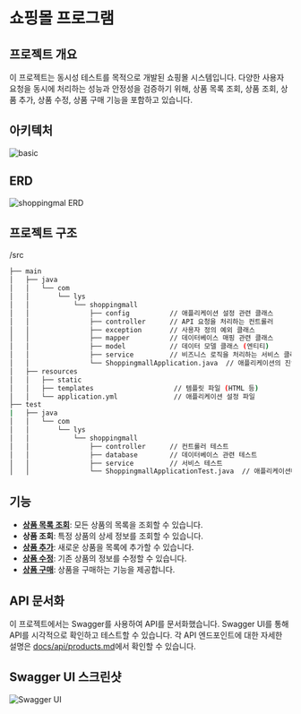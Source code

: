 # 쇼핑몰 프로그램

## 프로젝트 개요
이 프로젝트는 동시성 테스트를 목적으로 개발된 쇼핑몰 시스템입니다. 다양한 사용자 요청을 동시에 처리하는 성능과 안정성을 검증하기 위해, 상품 목록 조회, 상품 조회, 상품 추가, 상품 수정, 상품 구매 기능을 포함하고 있습니다.

## 아키텍처
![basic](https://github.com/user-attachments/assets/5f2813d3-7e16-46f4-b0e9-e58a86a284e3)

## ERD
![shoppingmal ERD](https://github.com/user-attachments/assets/7be8a57e-3490-4250-910b-4a36e88d8b16)

## 프로젝트 구조
/src
```bash
├── main
│   ├── java
│   │   └── com
│   │       └── lys
│   │           └── shoppingmall
│   │               ├── config          // 애플리케이션 설정 관련 클래스
│   │               ├── controller      // API 요청을 처리하는 컨트롤러
│   │               ├── exception       // 사용자 정의 예외 클래스
│   │               ├── mapper          // 데이터베이스 매핑 관련 클래스
│   │               ├── model           // 데이터 모델 클래스 (엔티티)
│   │               ├── service         // 비즈니스 로직을 처리하는 서비스 클래스
│   │               └── ShoppingmallApplication.java  // 애플리케이션의 진입점
│   ├── resources
│   │   ├── static
│   │   ├── templates                    // 템플릿 파일 (HTML 등)
│   │   └── application.yml              // 애플리케이션 설정 파일
├── test
|   ├── java
│   │   └── com
│   │       └── lys
│   │           └── shoppingmall
│   │               ├── controller      // 컨트롤러 테스트
│   │               ├── database        // 데이터베이스 관련 테스트
│   │               ├── service         // 서비스 테스트
│   │               └── ShoppingmallApplicationTest.java  // 애플리케이션테스트위 진입점
```

## 기능
- [**상품 목록 조회**](docs/api/products.md#상품-목록-조회): 모든 상품의 목록을 조회할 수 있습니다.
- **상품 조회**: 특정 상품의 상세 정보를 조회할 수 있습니다.
- [**상품 추가**](docs/api/products.md#상품-추가): 새로운 상품을 목록에 추가할 수 있습니다.
- [**상품 수정**](docs/api/products.md#상품-수정): 기존 상품의 정보를 수정할 수 있습니다.
- [**상품 구매**](docs/api/products.md#상품-구매): 상품을 구매하는 기능을 제공합니다.

## API 문서화
이 프로젝트에서는 Swagger를 사용하여 API를 문서화했습니다. Swagger UI를 통해 API를 시각적으로 확인하고 테스트할 수 있습니다. 각 API 엔드포인트에 대한 자세한 설명은 [docs/api/products.md](docs/api/products.md)에서 확인할 수 있습니다.

## Swagger UI 스크린샷
![Swagger UI](https://github.com/user-attachments/assets/5305589f-d37b-4f5c-9d22-0323d36acc68)
